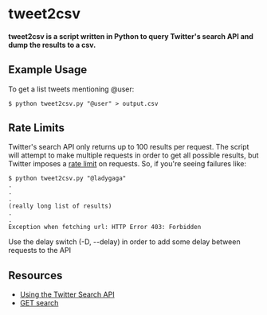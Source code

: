# tweet2csv

#### tweet2csv is a script written in Python to query Twitter's search API and dump the results to a csv.

## Example Usage

To get a list tweets mentioning @user:

    $ python tweet2csv.py "@user" > output.csv

## Rate Limits

Twitter's search API only returns up to 100 results per request. The
script will attempt to make multiple requests in order to get all
possible results, but Twitter imposes a [rate limit](https://dev.twitter.com/docs/rate-limiting#search)
on requests. So, if you're seeing failures like:

    $ python tweet2csv.py "@ladygaga"
    .
    .
    .
    (really long list of results)
    .
    .
    Exception when fetching url: HTTP Error 403: Forbidden

Use the delay switch (-D, --delay) in order to add some delay between
requests to the API

## Resources

* [Using the Twitter Search API](https://dev.twitter.com/docs/using-search)
* [GET search](https://dev.twitter.com/docs/api/1/get/search)